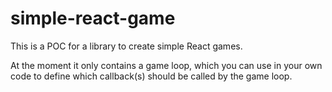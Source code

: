 # simple-react-game

This is a POC for a library to create simple React games.

At the moment it only contains a game loop, which you can use in your own code to define which callback(s) should be called by the game loop.
